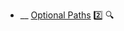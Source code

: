 * __ [Optional Paths](./uml/optionalPaths) :two: <trigger for="pop:sequence-diagrams-optionalPaths-preview">:mag:</trigger>


<popover id="pop:sequence-diagrams-optionalPaths-preview" title=":mag: Optional Paths" placement="right">
  <div slot="content">
    <include src=".\preview.md" />
  </div>
</popover>
